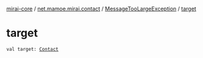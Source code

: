 [mirai-core](../../index.md) / [net.mamoe.mirai.contact](../index.md) / [MessageTooLargeException](index.md) / [target](./target.md)

# target

`val target: `[`Contact`](../-contact/index.md)